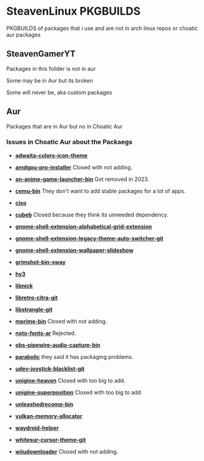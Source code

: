 # SteavenLinux PKGBUILDS

PKGBUILDS of packages that i use and are not in arch linux repos or choatic aur packages

## SteavenGamerYT

Packages in this follder is not in aur

Some may be in Aur but its broken

Some will never be, aka custom packages

## Aur

Packages that are in Aur but no in Choatic Aur

### Issues in Choatic Aur about the Packaegs

- [**adwaita-colors-icon-theme**](https://github.com/chaotic-aur/packages/issues/3617)

- [**amdgpu-pro-installer**](https://github.com/chaotic-aur/packages/issues/3105) Closed with not adding.

- [**an-anime-game-launcher-bin**](https://github.com/chaotic-aur/packages/issues/2472) Got removed in 2023.

- [**cemu-bin**](https://github.com/chaotic-aur/packages/issues/3059) They don't want to add stable packages for a lot of apps.

- [**ciso**](https://github.com/chaotic-aur/packages/issues/3614)

- [**cubeb**](https://github.com/chaotic-aur/packages/issues/3566) Closed because they think its unneeded dependency.

- [**gnome-shell-extension-alphabetical-grid-extension**](https://github.com/chaotic-aur/packages/issues/3568)

- [**gnome-shell-extension-legacy-theme-auto-switcher-git**](https://github.com/chaotic-aur/packages/issues/3618)

- [**gnome-shell-extension-wallpaper-slideshow**](https://github.com/chaotic-aur/packages/issues/3569)

- [**grimshot-bin-sway**](https://github.com/chaotic-aur/packages/issues/3570)

- [**hy3**](https://github.com/chaotic-aur/packages/issues/3571)

- [**libnick**](https://github.com/chaotic-aur/packages/issues/3615)

- [**libretro-citra-git**](https://github.com/chaotic-aur/packages/issues/3572)

- [**libstrangle-git**](https://github.com/chaotic-aur/packages/issues/3573)

- [**mprime-bin**](https://github.com/chaotic-aur/packages/issues/3560) Closed with not adding.

- [**noto-fonts-ar**](https://github.com/chaotic-aur/packages/issues/3564) Rejected.

- [**obs-pipewire-audio-capture-bin**](https://github.com/chaotic-aur/packages/issues/3557)

- [**parabolic**](https://github.com/chaotic-aur/packages/issues/3404) they said it has packaging problems.

- [**udev-joystick-blacklist-git**](https://github.com/chaotic-aur/packages/issues/3575)

- [**unigine-heaven**](https://github.com/chaotic-aur/packages/issues/3561) Closed with too big to add.

- [**unigine-superposition**](https://github.com/chaotic-aur/packages/issues/3562) Closed with too big to add.

- [**unleashedrecomp-bin**](https://github.com/chaotic-aur/packages/issues/3616)

- [**vulkan-memory-allocator**](https://github.com/chaotic-aur/packages/issues/3576)

- [**waydroid-helper**](https://github.com/chaotic-aur/packages/issues/3556)

- [**whitesur-cursor-theme-git**](https://github.com/chaotic-aur/packages/issues/3577)

- [**wiiudownloader**](https://github.com/chaotic-aur/packages/issues/3582) Closed with not adding.

